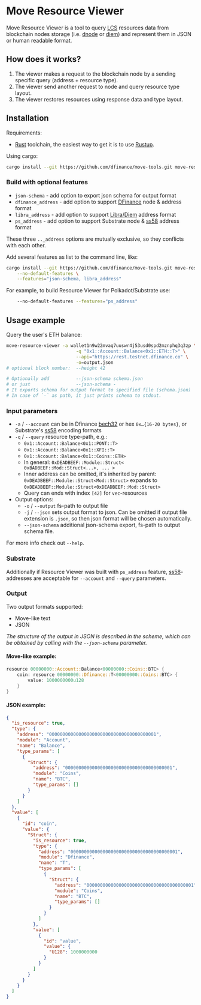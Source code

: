 # Move Resource Viewer

Move Resource Viewer is a tool to query [LCS](https://github.com/librastartup/libra-canonical-serialization/blob/master/DOCUMENTATION.md) resources data from blockchain nodes storage (i.e. [dnode](http://github.com/dfinance/dnode) or [diem](https://github.com/diem/diem)) and represent them in JSON or human readable format.

## How does it works?

1. The viewer makes a request to the blockchain node by a sending specific query (address + resource type).
2. The viewer send another request to node and query resource type layout.
3. The viewer restores resources using response data and type layout.

## Installation

Requirements:
- [Rust][] toolchain, the easiest way to get it is to use [Rustup][].

Using cargo:

```bash
cargo install --git https://github.com/dfinance/move-tools.git move-resource-viewer
```

[Rust]: https://www.rust-lang.org
[Rustup]: https://rustup.rs


### Build with optional features

- `json-schema` - add option to export json schema for output format
- `dfinance_address` - add option to support [DFinance][] node & address format
- `libra_address` - add option to support [Libra/Diem][] address format
- `ps_address` - add option to support Substrate node & [ss58][] address format

These three `.._address` options are mutually exclusive, so they conflicts with each other.


[DFinance]: https://github.com/dfinance
[Libra/Diem]: https://github.com/diem
[ss58]: "https://github.com/paritytech/substrate/wiki/External-Address-Format-(SS58)"


Add several features as list to the command line, like:
```bash
cargo install --git https://github.com/dfinance/move-tools.git move-resource-viewer \
    --no-default-features \
    --features="json-schema, libra_address"
```

For example, to build Resource Viewer for Polkadot/Substrate use:
```bash
    --no-default-features --features="ps_address"
```


## Usage example

Query the user's ETH balance:

```bash
move-resource-viewer -a wallet1n9w22mvaq7uuswr4j53usd0spd2mznphq3q3zp \
                          -q "0x1::Account::Balance<0x1::ETH::T>" \
                          --api="https://rest.testnet.dfinance.co" \
                          -o=output.json
# optional block number:  --height 42

# Optionally add          --json-schema schema.json
# or just                 --json-schema -
# It exports schema for output format to specified file (schema.json)
# In case of `-` as path, it just prints schema to stdout.
```

### Input parameters

- `-a` / `--account` can be in Dfinance [bech32][] or hex `0x…{16-20 bytes}`, or Substrate's [ss58][] encoding formats
- `-q` / `--query` resource type-path, e.g.:
    - `0x1::Account::Balance<0x1::PONT::T>`
    - `0x1::Account::Balance<0x1::XFI::T>`
    - `0x1::Account::Balance<0x1::Coins::ETH>`
    - In general: `0xDEADBEEF::Module::Struct< 0xBADBEEF::Mod::Struct<...>, ... >`
    - Inner address can be omitted, it's inherited by parent:
	   `0xDEADBEEF::Module::Struct<Mod::Struct>` expands to `0xDEADBEEF::Module::Struct<0xDEADBEEF::Mod::Struct>`
    - Query can ends with index `[42]` for `vec`-resources
- Output options:
    - `-o` / `--output` fs-path to output file
    - `-j` / `--json` sets output format to json. Can be omitted if output file extension is `.json`, so then json format will be chosen automatically.
    - `--json-schema` additional json-schema export, fs-path to output schema file.

For more info check out `--help`.

[dnode]: https://github.com/dfinance/dnode
[bech32]: https://github.com/bitcoin/bips/blob/master/bip-0173.mediawiki


### Substrate

Additionally if Resource Viewer was built with `ps_address` feature,
[ss58][]-addresses are acceptable for `--account` and `--query` parameters.


### Output

Two output formats supported:

- Move-like text
- JSON

_The structure of the output in JSON is described in the scheme, which can be obtained by calling with the `--json-schema` parameter._

#### Move-like example:

```rust
resource 00000000::Account::Balance<00000000::Coins::BTC> {
    coin: resource 00000000::Dfinance::T<00000000::Coins::BTC> {
        value: 1000000000u128
    }
}
```

#### JSON example:

```json
{
  "is_resource": true,
  "type": {
    "address": "0000000000000000000000000000000000000001",
    "module": "Account",
    "name": "Balance",
    "type_params": [
      {
        "Struct": {
          "address": "0000000000000000000000000000000000000001",
          "module": "Coins",
          "name": "BTC",
          "type_params": []
        }
      }
    ]
  },
  "value": [
    {
      "id": "coin",
      "value": {
        "Struct": {
          "is_resource": true,
          "type": {
            "address": "0000000000000000000000000000000000000001",
            "module": "Dfinance",
            "name": "T",
            "type_params": [
              {
                "Struct": {
                  "address": "0000000000000000000000000000000000000001",
                  "module": "Coins",
                  "name": "BTC",
                  "type_params": []
                }
              }
            ]
          },
          "value": [
            {
              "id": "value",
              "value": {
                "U128": 1000000000
              }
            }
          ]
        }
      }
    }
  ]
}
```
